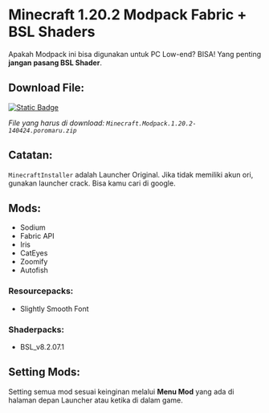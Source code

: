 # Minecraft 1.20.2 Modpack Fabric + BSL Shaders

Apakah Modpack ini bisa digunakan untuk PC Low-end? BISA! Yang penting **jangan pasang BSL Shader**.

## Download File:
[![Static Badge](https://img.shields.io/badge/Download-Here-00B300)](https://github.com/iyansanjaya/mc-1.20.2/releases)

_File yang harus di download: `Minecraft.Modpack.1.20.2-140424.poromaru.zip`_

## Catatan:
`MinecraftInstaller` adalah Launcher Original. Jika tidak memiliki akun ori, gunakan launcher crack. Bisa kamu cari di google.

## Mods:
- Sodium
- Fabric API
- Iris
- CatEyes
- Zoomify
- Autofish

### Resourcepacks:
- Slightly Smooth Font

### Shaderpacks:
- BSL_v8.2.07.1

## Setting Mods:
Setting semua mod sesuai keinginan melalui **Menu Mod** yang ada di halaman depan Launcher atau ketika di dalam game.
